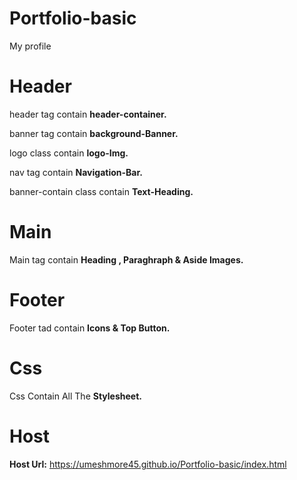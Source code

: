 # Portfolio-basic
My profile
# Header

header tag contain **header-container.**

banner tag contain **background-Banner.**

logo class contain **logo-Img.**

nav tag contain **Navigation-Bar.**

banner-contain class contain **Text-Heading.**

# Main

Main tag contain **Heading , Paraghraph & Aside Images.**


# Footer

Footer tad contain **Icons & Top Button.**

# Css

Css Contain All The **Stylesheet.**


# Host
**Host Url:** https://umeshmore45.github.io/Portfolio-basic/index.html
